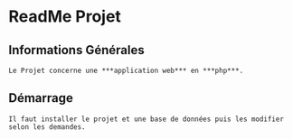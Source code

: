 # ReadMe Projet

## Informations Générales

    Le Projet concerne une ***application web*** en ***php***.



## Démarrage 

    Il faut installer le projet et une base de données puis les modifier selon les demandes.